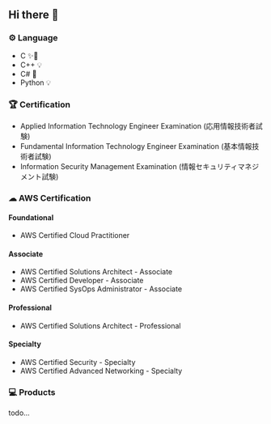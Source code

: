 ## Hi there 👋

### ⚙️ Language 
- C ✨💪
- C++ 💡
- C# 🐥
- Python 💡

### 🏆 Certification
- Applied Information Technology Engineer Examination (応用情報技術者試験)
- Fundamental Information Technology Engineer Examination (基本情報技術者試験)
- Information Security Management Examination (情報セキュリティマネジメント試験)

### ☁ AWS Certification

#### Foundational
- AWS Certified Cloud Practitioner

#### Associate
- AWS Certified Solutions Architect - Associate
- AWS Certified Developer - Associate
- AWS Certified SysOps Administrator - Associate

#### Professional
- AWS Certified Solutions Architect - Professional

#### Specialty
- AWS Certified Security - Specialty
- AWS Certified Advanced Networking - Specialty

### 💻 Products
todo... 
